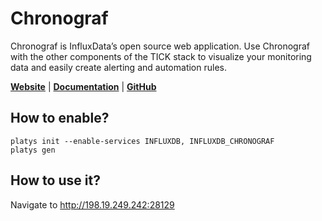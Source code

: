 # Chronograf

Chronograf is InfluxData’s open source web application. Use Chronograf with the other components of the TICK stack to visualize your monitoring data and easily create alerting and automation rules.

**[Website](https://www.influxdata.com/time-series-platform/chronograf/)** | **[Documentation](https://docs.influxdata.com/chronograf/v1.7)** | **[GitHub](https://github.com/influxdata/chronograf)**

## How to enable?

```
platys init --enable-services INFLUXDB, INFLUXDB_CHRONOGRAF
platys gen
```

## How to use it?

Navigate to <http://198.19.249.242:28129>